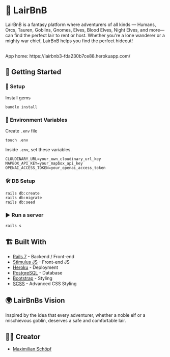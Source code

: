 # 🏡 LairBnB

LairBnB is a fantasy platform where adventurers of all kinds — Humans, Orcs, Tauren, Goblins, Gnomes, Elves, Blood Elves, Night Elves, and more—can find the perfect lair to rent or host.
Whether you're a lone wanderer or a mighty war chief, LairBnB helps you find the perfect hideout!


<br>
App home: https://lairbnb3-fda230b7ce88.herokuapp.com/
   

## 🚀 Getting Started
### 📌 Setup

Install gems
```
bundle install
```

### 🌱 Environment Variables
Create `.env` file
```
touch .env
```
Inside `.env`, set these variables.
```
CLOUDINARY_URL=your_own_cloudinary_url_key
MAPBOX_API_KEY=your_mapbox_api_key
OPENAI_ACCESS_TOKEN=your_openai_access_token
```

### 🛠 DB Setup
```
rails db:create
rails db:migrate
rails db:seed
```

### ▶️ Run a server
```
rails s
```

## 🏗 Built With
- [Rails 7](https://guides.rubyonrails.org/) - Backend / Front-end
- [Stimulus JS](https://stimulus.hotwired.dev/) - Front-end JS
- [Heroku](https://heroku.com/) - Deployment
- [PostgreSQL](https://www.postgresql.org/) - Database
- [Bootstrap](https://getbootstrap.com/) - Styling
- [SCSS](https://sass-lang.com/) - Advanced CSS Styling

## 🌍 LairBnBs Vision
Inspired by the idea that every adventurer, whether a noble elf or a mischievous goblin, deserves a safe and comfortable lair.

## 👨‍💻 Creator
- [Maximilian Schöpf](https://www.linkedin.com/in/maximilian-schöpf-19307523b)
